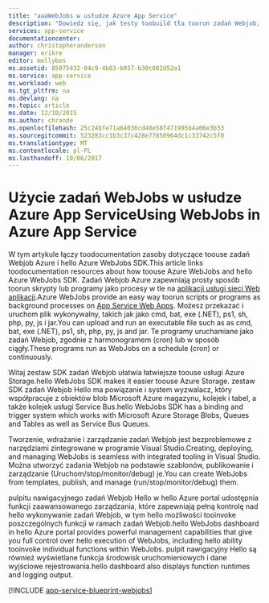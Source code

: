 ```yaml
---
title: "aaaWebJobs w usłudze Azure App Service"
description: "Dowiedz się, jak testy toobuild tła toorun zadań Webjob, interakcji z usług takich jak magazyn i usługi Service Bus i tworzenia zaplanowanych zadań."
services: app-service
documentationcenter: 
author: christopheranderson
manager: erikre
editor: mollybos
ms.assetid: 85975432-04c9-4b83-b937-b30c082d52a1
ms.service: app-service
ms.workload: web
ms.tgt_pltfrm: na
ms.devlang: na
ms.topic: article
ms.date: 12/10/2015
ms.author: chrande
ms.openlocfilehash: 25c24bfe71a64036cd48e58f471995b4a06e3b33
ms.sourcegitcommit: 523283cc1b3c37c428e77850964dc1c33742c5f0
ms.translationtype: MT
ms.contentlocale: pl-PL
ms.lasthandoff: 10/06/2017
---
```

# <a name="using-webjobs-in-azure-app-service"></a><span data-ttu-id="746b4-103">Użycie zadań WebJobs w usłudze Azure App Service</span><span class="sxs-lookup"><span data-stu-id="746b4-103">Using WebJobs in Azure App Service</span></span>
<span data-ttu-id="746b4-104">W tym artykule łączy toodocumentation zasoby dotyczące toouse zadań Webjob Azure i hello Azure WebJobs SDK.</span><span class="sxs-lookup"><span data-stu-id="746b4-104">This article links toodocumentation resources about how toouse Azure WebJobs and hello Azure WebJobs SDK.</span></span> <span data-ttu-id="746b4-105">Zadań Webjob Azure zapewniają prosty sposób toorun skrypty lub programy jako procesy w tle na [aplikacji usługi sieci Web aplikacji](http://go.microsoft.com/fwlink/?LinkId=529714).</span><span class="sxs-lookup"><span data-stu-id="746b4-105">Azure WebJobs provide an easy way toorun scripts or programs as background processes on [App Service Web Apps](http://go.microsoft.com/fwlink/?LinkId=529714).</span></span> <span data-ttu-id="746b4-106">Możesz przekazać i uruchom plik wykonywalny, takich jak jako cmd, bat, exe (.NET), ps1, sh, php, py, js i jar.</span><span class="sxs-lookup"><span data-stu-id="746b4-106">You can upload and run an executable file such as as cmd, bat, exe (.NET), ps1, sh, php, py, js and jar.</span></span> <span data-ttu-id="746b4-107">Te programy uruchamiane jako zadań Webjob, zgodnie z harmonogramem (cron) lub w sposób ciągły.</span><span class="sxs-lookup"><span data-stu-id="746b4-107">These programs run as WebJobs on a schedule (cron) or continuously.</span></span>

<span data-ttu-id="746b4-108">Witaj zestaw SDK zadań Webjob ułatwia łatwiejsze toouse usługi Azure Storage.</span><span class="sxs-lookup"><span data-stu-id="746b4-108">hello WebJobs SDK makes it easier toouse Azure Storage.</span></span> <span data-ttu-id="746b4-109">zestaw SDK zadań Webjob Hello ma powiązanie i system wyzwalacz, który współpracuje z obiektów blob Microsoft Azure magazynu, kolejek i tabel, a także kolejek usługi Service Bus.</span><span class="sxs-lookup"><span data-stu-id="746b4-109">hello WebJobs SDK has a binding and trigger system which works with Microsoft Azure Storage Blobs, Queues and Tables as well as Service Bus Queues.</span></span>

<span data-ttu-id="746b4-110">Tworzenie, wdrażanie i zarządzanie zadań Webjob jest bezproblemowe z narzędziami zintegrowane w programie Visual Studio.</span><span class="sxs-lookup"><span data-stu-id="746b4-110">Creating, deploying, and managing WebJobs is seamless with integrated tooling in Visual Studio.</span></span> <span data-ttu-id="746b4-111">Można utworzyć zadania Webjob na podstawie szablonów, publikowanie i zarządzanie (Uruchom/stop/monitor/debug) je.</span><span class="sxs-lookup"><span data-stu-id="746b4-111">You can create WebJobs from templates, publish, and manage (run/stop/monitor/debug) them.</span></span>

<span data-ttu-id="746b4-112">pulpitu nawigacyjnego zadań Webjob Hello w hello Azure portal udostępnia funkcji zaawansowanego zarządzania, które zapewniają pełną kontrolę nad hello wykonywanie zadań Webjob, w tym hello możliwości tooinvoke poszczególnych funkcji w ramach zadań Webjob.</span><span class="sxs-lookup"><span data-stu-id="746b4-112">hello WebJobs dashboard in hello Azure portal provides powerful management capabilities that give you full control over hello execution of WebJobs, including hello ability tooinvoke individual functions within WebJobs.</span></span> <span data-ttu-id="746b4-113">pulpit nawigacyjny Hello są również wyświetlane funkcja środowisk uruchomieniowych i dane wyjściowe rejestrowania.</span><span class="sxs-lookup"><span data-stu-id="746b4-113">hello dashboard also displays function runtimes and logging output.</span></span>

[!INCLUDE [app-service-blueprint-webjobs](../../includes/app-service-blueprint-webjobs.md)]

